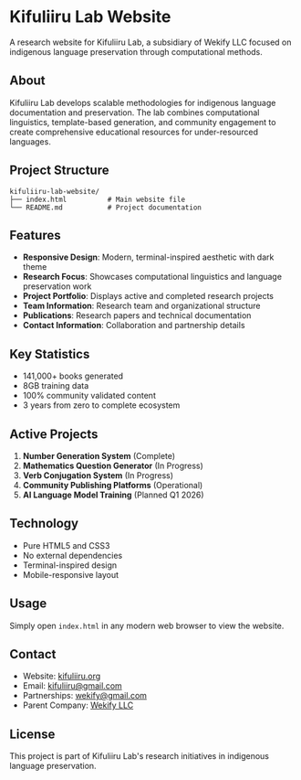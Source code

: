 # Kifuliiru Lab Website

A research website for Kifuliiru Lab, a subsidiary of Wekify LLC focused on indigenous language preservation through computational methods.

## About

Kifuliiru Lab develops scalable methodologies for indigenous language documentation and preservation. The lab combines computational linguistics, template-based generation, and community engagement to create comprehensive educational resources for under-resourced languages.

## Project Structure

```
kifuliiru-lab-website/
├── index.html          # Main website file
└── README.md           # Project documentation
```

## Features

- **Responsive Design**: Modern, terminal-inspired aesthetic with dark theme
- **Research Focus**: Showcases computational linguistics and language preservation work
- **Project Portfolio**: Displays active and completed research projects
- **Team Information**: Research team and organizational structure
- **Publications**: Research papers and technical documentation
- **Contact Information**: Collaboration and partnership details

## Key Statistics

- 141,000+ books generated
- 8GB training data
- 100% community validated content
- 3 years from zero to complete ecosystem

## Active Projects

1. **Number Generation System** (Complete)
2. **Mathematics Question Generator** (In Progress)
3. **Verb Conjugation System** (In Progress)
4. **Community Publishing Platforms** (Operational)
5. **AI Language Model Training** (Planned Q1 2026)

## Technology

- Pure HTML5 and CSS3
- No external dependencies
- Terminal-inspired design
- Mobile-responsive layout

## Usage

Simply open `index.html` in any modern web browser to view the website.

## Contact

- Website: [kifuliiru.org](https://kifuliiru.org)
- Email: kifuliiru@gmail.com
- Partnerships: wekify@gmail.com
- Parent Company: [Wekify LLC](https://wekify.com)

## License

This project is part of Kifuliiru Lab's research initiatives in indigenous language preservation.
